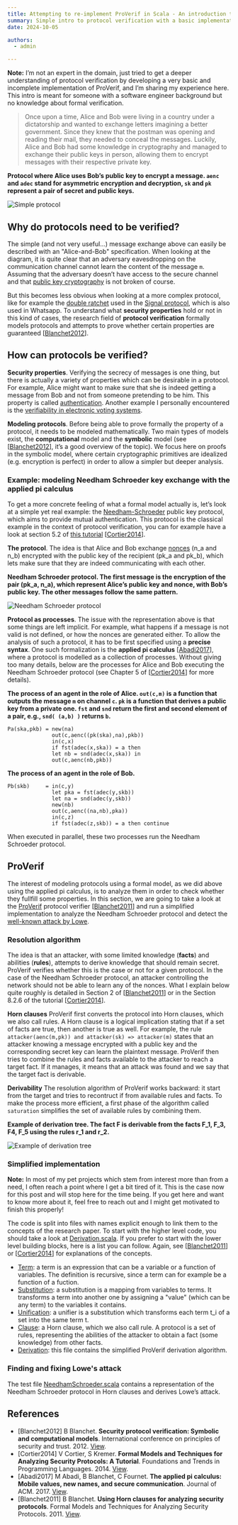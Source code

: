 ```yaml
---
title: Attempting to re-implement ProVerif in Scala - An introduction to protocol verification
summary: Simple intro to protocol verification with a basic implementation of the ProVerif verifier
date: 2024-10-05

authors:
  - admin

---
```


**Note:**
I’m not an expert in the domain, just tried to get a deeper understanding of protocol verification by developing a very basic and incomplete implementation of ProVerif, and I’m sharing my experience here. 
This intro is meant for someone with a software engineer background but no knowledge about formal verification.

> Once upon a time, Alice and Bob were living in a country under a dictatorship and wanted to exchange letters imagining a better government.
> Since they knew that the postman was opening and reading their mail, they needed to conceal the messages.
> Luckily, Alice and Bob had some knowledge in cryptography and managed to exchange their public keys in person, allowing them to encrypt messages with their respective private key. 

**Protocol where Alice uses Bob’s public key to encrypt a message. `aenc` and `adec` stand for asymmetric encryption and decryption, `sk` and `pk` represent a pair of secret and public keys.**

![Simple protocol](./images/proto-simple.png)

## Why do protocols need to be verified?

The simple (and not very useful...) message exchange above can easily be described with an "Alice-and-Bob" specification.
When looking at the diagram, it is quite clear that an adversary eavesdropping on the communication channel cannot learn the content of the message `m`. Assuming that the adversary doesn’t have access to the secure channel and that [public key cryptography](https://en.wikipedia.org/wiki/Public-key_cryptography) is not broken of course.

But this becomes less obvious when looking at a more complex protocol, like for example the [double ratchet](https://signal.org/docs/specifications/doubleratchet/) used in the [Signal protocol](https://en.wikipedia.org/wiki/Signal_Protocol), which is also used in Whatsapp.
To understand what **security properties** hold or not in this kind of cases, the research field of **protocol verification** formally models protocols and attempts to prove whether certain properties are guaranteed [[Blanchet2012](#Blanchet2012)]. 

## How can protocols be verified?

**Security properties**.
Verifying the secrecy of messages is one thing, but there is actually a variety of properties which can be desirable in a protocol.
For example, Alice might want to make sure that she is indeed getting a message from Bob and not from someone pretending to be him. 
This property is called [authentication](https://en.wikipedia.org/wiki/Mutual_authentication).
Another example I personally encountered is the [verifiability in electronic voting systems](https://eprint.iacr.org/2016/287).

**Modeling protocols**.
Before being able to prove formally the property of a protocol, it needs to be modeled mathematically.
Two main types of models exist, the **computational** model and the **symbolic** model (see [[Blanchet2012](#Blanchet2012)], it’s a good overview of the topic).
We focus here on proofs in the symbolic model, where certain cryptographic primitives are idealized (e.g. encryption is perfect) in order to allow a simpler but deeper analysis.

### Example: modeling Needham Schroeder key exchange with the applied pi calculus
To get a more concrete feeling of what a formal model actually is, let’s look at a simple yet real example: the [Needham-Schroeder](https://en.wikipedia.org/wiki/Needham%E2%80%93Schroeder_protocol) public key protocol, which aims to provide mutual authentication.
This protocol is the classical example in the context of protocol verification, you can for example have a look at section 5.2 of [this tutorial](https://inria.hal.science/hal-01090874v1/file/CK-fntpl-14.pdf) [[Cortier2014](#Cortier2014)].

**The protocol**.
The idea is that Alice and Bob exchange [nonces](https://en.wikipedia.org/wiki/Cryptographic_nonce) (n_a and n_b) encrypted with the public key of the recipient (pk_a and pk_b), which lets make sure that they are indeed communicating with each other.

**Needham Schroeder protocol. The first message is the encryption of the pair (pk_a, n_a), which represent Alice’s public key and nonce, with Bob’s public key. The other messages follow the same pattern.**

![Needham Schroeder protocol](./images/proto-needham.png)

**Protocol as processes**.
The issue with the representation above is that some things are left implicit.
For example, what happens if a message is not valid is not defined, or how the nonces are generated either.
To allow the analysis of such a protocol, it has to be first specified using a **precise syntax**.
One such formalization is the **applied pi calculus** [[Abadi2017](#Abadi2017)], where a protocol is modelled as a collection of processes.
Without giving too many details, below are the processes for Alice and Bob executing the Needham Schroeder protocol (see Chapter 5 of [[Cortier2014](#Cortier2014)] for more details).

**The process of an agent in the role of Alice. `out(c,m)` is a function that outputs the message `m` on channel `c`. `pk` is a function that derives a public key from a private one. `fst` and `snd` return the first and second element of a pair, e.g., `snd( (a,b) )` returns `b`.**

```
Pa(ska,pkb) = new(na)
              out(c,aenc((pk(ska),na),pkb))
              in(c,x)
              if fst(adec(x,ska)) = a then
              let nb = snd(adec(x,ska)) in
              out(c,aenc(nb,pkb))
```

**The process of an agent in the role of Bob.**

```
Pb(skb)     = in(c,y)
              let pka = fst(adec(y,skb))
              let na = snd(adec(y,skb))
              new(nb)
              out(c,aenc((na,nb),pka))
              in(c,z)
              if fst(adec(z,skb)) = a then continue
```

When executed in parallel, these two processes run the Needham Schroeder protocol.

## ProVerif

The interest of modeling protocols using a formal model, as we did above using the applied pi calculus, is to analyze them in order to check whether they fullfill some properties.
In this section, we are going to take a look at the [ProVerif](https://bblanche.gitlabpages.inria.fr/proverif/) protocol verifier [[Blanchet2011](#Blanchet2011)] and run a simplified implementation to analyze the Needham Schroeder protocol and detect the [well-known attack by Lowe](https://doi.org/10.1016/0020-0190(95)00144-2).

### Resolution algorithm

The idea is that an attacker, with some limited knowledge (**facts**) and abilities (**rules**), attempts to derive knowledge that should remain secret.
ProVerif verifies whether this is the case or not for a given protocol.
In the case of the Needham Schroeder protocol, an attacker controlling the network should not be able to learn any of the nonces.
What I explain below quite roughly is detailed in Section 2 of [[Blanchet2011](#Blanchet2011)] or in the Section 8.2.6 of the tutorial [[Cortier2014](#Cortier2014)].

**Horn clauses**
ProVerif first converts the protocol into Horn clauses, which we also call rules.
A Horn clause is a logical implication stating that if a set of facts are true, then another is true as well.
For example, the rule `attacker(aenc(m,pk)) and attacker(sk) => attacker(m)` states that an attacker knowing a message encrypted with a public key and the corresponding secret key can learn the plaintext message.
ProVerif then tries to combine the rules and facts available to the attacker to reach a target fact.
If it manages, it means that an attack was found and we say that the target fact is derivable.

**Derivability**
The resolution algorithm of ProVerif works backward: it start from the target and tries to recontruct if from available rules and facts.
To make the process more efficient, a first phase of the algorithm called `saturation` simplifies the set of available rules by combining them.

**Example of derivation tree. The fact F is derivable from the facts F_1, F_3, F4, F_5 using the rules r_1 and r_2.**

![Example of derivation tree](./images/derivation.png)

### Simplified implementation

**Note:**
In most of my pet projects which stem from interest more than from a need, I often reach a point where I get a bit tired of it.
This is the case now for this post and will stop here for the time being.
If you get here and want to know more about it, feel free to reach out and I might get motivated to finish this properly!

The code is split into files with names explicit enough to link them to the concepts of the research paper.
To start with the higher level code, you should take a look at [Derivation.scala](https://github.com/agoetschm/proto-verif/blob/main/src/main/scala/Derivation.scala).
If you prefer to start with the lower level building blocks, here is a list you can follow.
Again, see [[Blanchet2011](#Blanchet2011)] or [[Cortier2014](#Cortier2014)] for explanations of the concepts.

* [Term](https://github.com/agoetschm/proto-verif/blob/main/src/main/scala/Term.scala): a term is an expression that can be a variable or a function of variables. The definition is recursive, since a term can for example be a function of a fuction.
* [Substitution](https://github.com/agoetschm/proto-verif/blob/main/src/main/scala/Substitution.scala): a substitution is a mapping from variables to terms. It transforms a term into another one by assigning a "value" (which can be any term) to the variables it contains.
* [Unification](https://github.com/agoetschm/proto-verif/blob/main/src/main/scala/Unification.scala): a unifier is a substitution which transforms each term t_i of a set into the same term t.
* [Clause](https://github.com/agoetschm/proto-verif/blob/main/src/main/scala/Clause.scala): a Horn clause, which we also call rule. A protocol is a set of rules, representing the abilities of the attacker to obtain a fact (some knowledge) from other facts.
* [Derivation](https://github.com/agoetschm/proto-verif/blob/main/src/main/scala/Derivation.scala): this file contains the simplified ProVerif derivation algorithm.

### Finding and fixing Lowe's attack

The test file [NeedhamSchroeder.scala](https://github.com/agoetschm/proto-verif/blob/main/src/test/scala/NeedhamSchroeder.scala) contains a representation of the Needham Schroeder protocol in Horn clauses and derives Lowe’s attack.

## References

* [Blanchet2012<a name="Blanchet2012"></a>] B Blanchet. **Security protocol verification: Symbolic and computational models**. International conference on principles of security and trust. 2012. [View](https://inria.hal.science/hal-00863388/file/BlanchetETAPS12.pdf).
* [Cortier2014<a name="Cortier2014"></a>] V Cortier, S Kremer. **Formal Models and Techniques for Analyzing Security Protocols: A Tutorial**. Foundations and Trends in Programming Languages. 2014. [View](http://dx.doi.org/10.1561/2500000001).
* [Abadi2017<a name="Abadi2017"></a>] M Abadi, B Blanchet, C Fournet. **The applied pi calculus: Mobile values, new names, and secure communication**. Journal of ACM. 2017. [View](http://seclab.stanford.edu/pcl/cs259/WWW06/papers/p104-abadi.pdf).
* [Blanchet2011<a name="Blanchet2011"></a>] B Blanchet. **Using Horn clauses for analyzing security protocols**. Formal Models and Techniques for Analyzing Security Protocols. 2011. [View](https://www.researchgate.net/publication/228747656_Using_Horn_Clauses_for_Analyzing_Security_Protocols).
